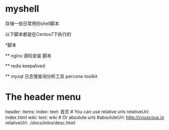 # myshell
存储一些日常用的shell脚本

以下脚本都是在Centos7下执行的 

*脚本

** nginx 源码安装 脚本

** redis keepalived


** mysql 日志慢查询分析工具 percona-toolkit 




# The header menu
header:
    items:
        index:
            text: 首页
            # You can use relative urls
            relativeUrl: index.html
        wiki:
            text: wiki
            # Or absolute urls
            #absoluteUrl: http://couscous.io
            relativeUrl: ./docs/intro/desc.html
